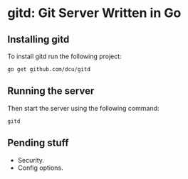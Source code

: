 # gitd: Git Server Written in Go

## Installing gitd

To install gitd run the following project:

    go get github.com/dcu/gitd

## Running the server

Then start the server using the following command:

    gitd


## Pending stuff

- Security.
- Config options.

